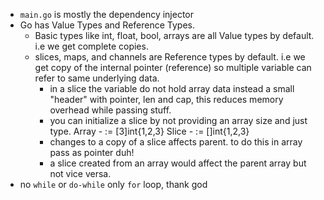 - `main.go` is mostly the dependency injector
- Go has Value Types and Reference Types. 
    - Basic types like int, float, bool, arrays are all Value types by default. i.e we get complete copies.
    - slices, maps, and channels are Reference types by default. i.e we get copy of the internal pointer (reference) so multiple variable can refer to same underlying data.
        - in a slice the variable do not hold array data instead a small "header" with pointer, len and cap, this reduces memory overhead while passing stuff.
        - you can initialize a slice by not providing an array size and just type. Array - := [3]int{1,2,3} Slice - := []int{1,2,3}
        - changes to a copy of a slice affects parent. to do this in array pass as pointer duh!
        - a slice created from an array would affect the parent array but not vice versa.
- no `while` or `do-while` only `for` loop, thank god